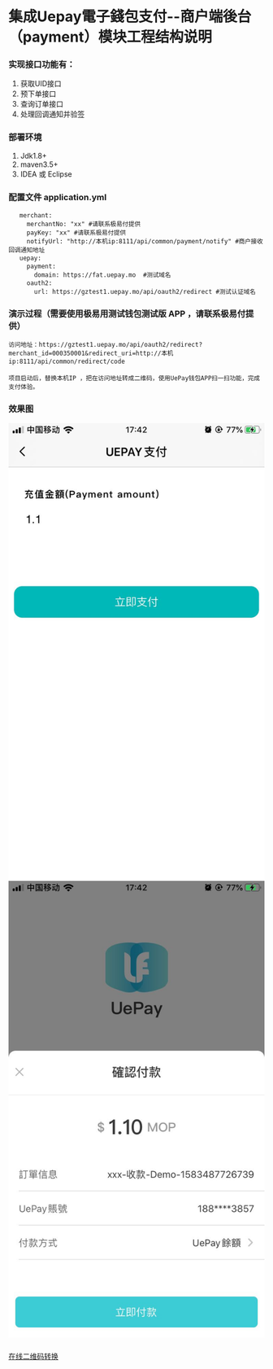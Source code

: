 # 集成Uepay電子錢包支付--商户端後台（payment）模块工程结构说明

### 实现接口功能有：

 1. 获取UID接口
 1. 预下单接口
 1. 查询订单接口
 1. 处理回调通知并验签
 
### 部署环境
  1.  Jdk1.8+
  1.  maven3.5+
  1.  IDEA 或 Eclipse

### 配置文件 application.yml
 ``` 
    merchant:
      merchantNo: "xx" #请联系极易付提供
      payKey: "xx" #请联系极易付提供
      notifyUrl: "http://本机ip:8111/api/common/payment/notify" #商户接收回调通知地址
    uepay:
      payment:
        domain: https://fat.uepay.mo  #测试域名
      oauth2:
        url: https://gztest1.uepay.mo/api/oauth2/redirect #测试认证域名
 ``` 
   
    
### 演示过程（需要使用极易用测试钱包测试版 APP ，请联系极易付提供）
    
    访问地址：https://gztest1.uepay.mo/api/oauth2/redirect?merchant_id=000350001&redirect_uri=http://本机ip:8111/api/common/redirect/code
   
    项目启动后，替换本机IP ，把在访问地址转成二维码，使用UePay钱包APP扫一扫功能，完成支付体验。

### 效果图
![h5唤起支付](https://github.com/uepay/red-packet-qr-code-java-demo/blob/master/src/main/resources/static/1.jpg)
![钱包支付界面](https://github.com/uepay/red-packet-qr-code-java-demo/blob/master/src/main/resources/static/2.jpg)


### 
[在线二维码转换](https://cli.im)


